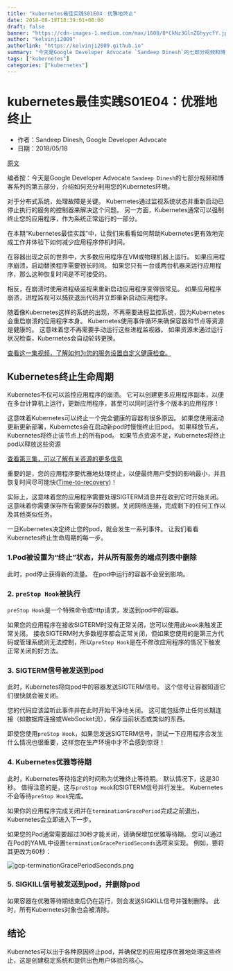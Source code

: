 ```yaml
---
title: "kubernetes最佳实践S01E04：优雅地终止"
date: 2018-08-18T18:39:01+08:00
draft: false
banner: "https://cdn-images-1.medium.com/max/1600/0*CkNz3GlnZGhyycfY.jpg"
author: "kelvinji2009"
authorlink: "https://kelvinji2009.github.io"
summary: "今天是Google Developer Advocate `Sandeep Dinesh`的七部分视频和博客系列的第五部分，介绍如何充分利用您的Kubernetes环境。"
tags: ["kubernetes"]
categories: ["kubernetes"]
---
```


# kubernetes最佳实践S01E04：优雅地终止

* 作者：Sandeep Dinesh, Google Developer Advocate
* 日期：2018/05/18

[原文](https://cloudplatform.googleblog.com/2018/05/Kubernetes-best-practices-terminating-with-grace.html)

编者按：今天是Google Developer Advocate `Sandeep Dinesh`的七部分视频和博客系列的第五部分，介绍如何充分利用您的Kubernetes环境。

对于分布式系统，处理故障是关键。 Kubernetes通过监视系统状态并重新启动已停止执行的服务的控制器来解决这个问题。 另一方面，Kubernetes通常可以强制终止您的应用程序，作为系统正常运行的一部分。

在本期“Kubernetes最佳实践”中，让我们来看看如何帮助Kubernetes更有效地完成工作并体验下如何减少应用程序停机时间。

在容器出现之前的世界中，大多数应用程序在VM或物理机器上运行。 如果应用程序崩溃，启动替换程序需要很长时间。 如果您只有一台或两台机器来运行应用程序，那么这种恢复时间是不可接受的。

相反，在崩溃时使用进程级监视来重新启动应用程序变得很常见。 如果应用程序崩溃，进程监视可以捕获退出代码并立即重新启动应用程序。

随着像Kubernetes这样的系统的出现，不再需要进程监控系统，因为Kubernetes会重启崩溃的应用程序本身。 Kubernetes使用事件循环来确保容器和节点等资源是健康的。 这意味着您不再需要手动运行这些进程监视器。 如果资源未通过运行状况检查，Kubernetes会自动轮转更换。

[查看这一集视频，了解如何为您的服务设置自定义健康检查。](https://www.youtube.com/watch?v=mxEvAPQRwhw)

## Kubernetes终止生命周期

Kubernetes不仅可以监控应用程序的崩溃。 它可以创建更多应用程序副本，以便在多台计算机上运行，更新应用程序，甚至可以同时运行多个版本的应用程序！

这意味着Kubernetes可以终止一个完全健康的容器有很多原因。 如果您使用滚动更新更新部署，Kubernetes会在启动新pod时慢慢终止旧pod。 如果释放节点，Kubernetes将终止该节点上的所有pod。 如果节点资源不足，Kubernetes将终止pod以释放这些资源

[查看第三集，可以了解有关资源的更多信息](https://cloudplatform.googleblog.com/2018/05/Kubernetes-best-practices-Resource-requests-and-limits.html)

重要的是，您的应用程序要优雅地处理终止，以便最终用户受到的影响最小，并且恢复时间尽可能快([Time-to-recovery](https://en.wikipedia.org/wiki/Mean_time_to_recovery))！

实际上，这意味着您的应用程序需要处理SIGTERM消息并在收到它时开始关闭。 这意味着你需要保存所有需要保存的数据，关闭网络连接，完成剩下的任何工作以及其他类似任务。

一旦Kubernetes决定终止您的pod，就会发生一系列事件。 让我们看看Kubernetes终止生命周期的每一步。

### 1.Pod被设置为“终止”状态，并从所有服务的端点列表中删除

此时，pod停止获得新的流量。 在pod中运行的容器不会受到影响。

### 2. `preStop Hook`被执行

`preStop Hook`是一个特殊命令或http请求，发送到pod中的容器。

如果您的应用程序在接收SIGTERM时没有正常关闭，您可以使用此`Hook`来触发正常关闭。 接收SIGTERM时大多数程序都会正常关闭，但如果您使用的是第三方代码或管理系统则无法控制，所以`preStop Hook`是在不修改应用程序的情况下触发正常关闭的好方法。

### 3. SIGTERM信号被发送到pod

此时，Kubernetes将向pod中的容器发送SIGTERM信号。 这个信号让容器知道它们很快就会被关闭。

您的代码应该监听此事件并在此时开始干净地关闭。 这可能包括停止任何长期连接（如数据库连接或WebSocket流），保存当前状态或类似的东西。

即使您使用`preStop Hook`，如果您发送SIGTERM信号，测试一下应用程序会发生什么情况也很重要，这样您在生产环境中才不会感到惊讶！

### 4. Kubernetes优雅等待期

此时，Kubernetes等待指定的时间称为优雅终止等待期。 默认情况下，这是30秒。 值得注意的是，这与`preStop Hook`和SIGTERM信号并行发生。 Kubernetes不会等待`preStop Hook`完成。

如果你的应用程序完成关闭并在`terminationGracePeriod`完成之前退出，Kubernetes会立即进入下一步。

如果您的Pod通常需要超过30秒才能关闭，请确保增加优雅等待期。 您可以通过在Pod的YAML中设置`terminationGracePeriodSeconds`选项来实现。 例如，要将其更改为60秒：

![gcp-terminationGracePeriodSeconds.png](https://4.bp.blogspot.com/-0DCYTsMreLE/Wvxz1mWgZlI/AAAAAAAAFr8/ZiLqOMsh-rEB7Tom2bGowC6qOrxjr5qlgCEwYBhgL/s320/gcp-terminationGracePeriodSeconds.png)

### 5. SIGKILL信号被发送到pod，并删除pod

如果容器在优雅等待期结束后仍在运行，则会发送SIGKILL信号并强制删除。 此时，所有Kubernetes对象也会被清除。

## 结论

Kubernetes可以出于各种原因终止pod，并确保您的应用程序优雅地处理这些终止，这是创建稳定系统和提供出色用户体验的核心。